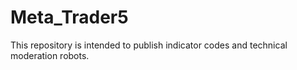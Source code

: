 # Meta_Trader5
 This repository is intended to publish indicator codes and technical moderation robots.
